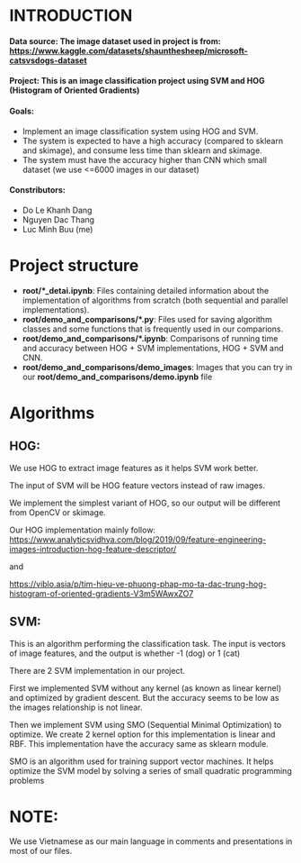 # INTRODUCTION

#### Data source: The image dataset used in project is from: https://www.kaggle.com/datasets/shaunthesheep/microsoft-catsvsdogs-dataset
#### Project: This is an image classification project using SVM and HOG (Histogram of Oriented Gradients)
#### Goals:
- Implement an image classification system using HOG and SVM.
- The system is expected to have a high accuracy (compared to sklearn and skimage), and consume less time than sklearn and skimage.
- The system must have the accuracy higher than CNN which small dataset (we use <=6000 images in our dataset)
#### Constributors:
- Do Le Khanh Dang
- Nguyen Dac Thang
- Luc Minh Buu (me)

# Project structure
- **root/*_detai.ipynb**: Files containing detailed information about the implementation of algorithms from scratch (both sequential and parallel implementations).
- **root/demo_and_comparisons/*.py**: Files used for saving algorithm classes and some functions that is frequently used in our comparions.
- **root/demo_and_comparisons/*.ipynb**: Comparisons of running time and accuracy between HOG + SVM implementations, HOG + SVM and CNN.
- **root/demo_and_comparisons/demo_images**: Images that you can try in our **root/demo_and_comparisons/demo.ipynb** file

# Algorithms
## HOG:

We use HOG to extract image features as it helps SVM work better.

The input of SVM will be HOG feature vectors instead of raw images.

We implement the simplest variant of HOG, so our output will be different from OpenCV or skimage.

Our HOG implementation mainly follow: https://www.analyticsvidhya.com/blog/2019/09/feature-engineering-images-introduction-hog-feature-descriptor/

and 

https://viblo.asia/p/tim-hieu-ve-phuong-phap-mo-ta-dac-trung-hog-histogram-of-oriented-gradients-V3m5WAwxZO7

## SVM:

This is an algorithm performing the classification task. The input is vectors of image features, and the output is whether -1 (dog) or 1 (cat)

There are 2 SVM implementation in our project. 

First we implemented SVM without any kernel (as known as linear kernel) and optimized by gradient descent. But the accuracy seems to be low as the images relationship is not linear.

Then we implement SVM using SMO (Sequential Minimal Optimization) to optimize. We create 2 kernel option for this implementation is linear and RBF. This implementation have the accuracy same as sklearn module.

SMO is an algorithm used for training support vector machines. It helps optimize the SVM model by solving a series of small quadratic programming problems

# NOTE:
We use Vietnamese as our main language in comments and presentations in most of our files.